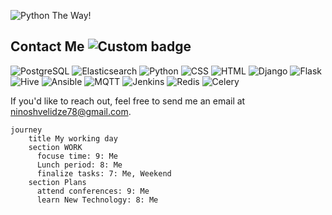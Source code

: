 ![Python](https://img.shields.io/badge/Python-blue?style=flat-square&logo=python&logoColor=white) The Way!

<!--
**ninia99/Ninia99** is a ✨ _special_ ✨ repository because its `README.md` (this file) appears on your GitHub profile.

Here are some ideas to get you started:

- 🔭 I’m currently working on ...
- 🌱 I’m currently learning ...
- 👯 I’m looking to collaborate on ...
- 🤔 I’m looking for help with ...
- 💬 Ask me about ...
- 📫 How to reach me: ...
- 😄 Pronouns: ...
- ⚡ Fun fact: ...
-->
## Contact Me ![Custom badge](https://img.shields.io/badge/Status-Active-brightgreen)
![PostgreSQL](https://img.shields.io/badge/PostgreSQL-12.4-blue)
![Elasticsearch](https://img.shields.io/badge/Elasticsearch-7.10-green)
![Python](https://img.shields.io/badge/Python-3.9-blue)
![CSS](https://img.shields.io/badge/CSS-3-blue)
![HTML](https://img.shields.io/badge/HTML-5-orange)
![Django](https://img.shields.io/badge/Django-3.2-blue)
![Flask](https://img.shields.io/badge/Flask-2.0-green)
![Hive](https://img.shields.io/badge/Hive-3.1-blue)
![Ansible](https://img.shields.io/badge/Ansible-2.9-yellow)
![MQTT](https://img.shields.io/badge/MQTT-3.1.1-lightgrey)
![Jenkins](https://img.shields.io/badge/Jenkins-2.263-blue)
![Redis](https://img.shields.io/badge/Redis-6.2-red)
![Celery](https://img.shields.io/badge/Celery-5.0-blue)



If you'd like to reach out, feel free to send me an email at [ninoshvelidze78@gmail.com](mailto:yourname@gmail.com).



```mermaid
journey
    title My working day
    section WORK
      focuse time: 9: Me
      Lunch period: 8: Me
      finalize tasks: 7: Me, Weekend
    section Plans
      attend conferences: 9: Me
      learn New Technology: 8: Me




